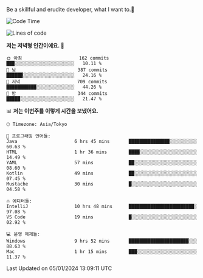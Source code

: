 Be a skillful and erudite developer, what I want to.👶

<!--START_SECTION:waka-->
![Code Time](http://img.shields.io/badge/Code%20Time-404%20hrs%2042%20mins-blue)

![Lines of code](https://img.shields.io/badge/%EC%A0%80%EB%8A%94%20%EC%97%AC%ED%83%9C%EA%B9%8C%EC%A7%80%20-755.0%20thousand%20%EC%A4%84%EC%9D%98%20%EC%BD%94%EB%93%9C%EB%A5%BC%20%EC%9E%91%EC%84%B1%ED%96%88%EC%96%B4%EC%9A%94.-blue)

**저는 저녁형 인간이에요. 🦉** 

```text
🌞 아침                     162 commits         ███░░░░░░░░░░░░░░░░░░░░░░   10.11 % 
🌆 낮　                     387 commits         ██████░░░░░░░░░░░░░░░░░░░   24.16 % 
🌃 저녁                     709 commits         ███████████░░░░░░░░░░░░░░   44.26 % 
🌙 밤　                     344 commits         █████░░░░░░░░░░░░░░░░░░░░   21.47 % 
```


📊 **저는 이번주를 이렇게 시간을 보냈어요.** 

```text
🕑︎ Timezone: Asia/Tokyo

💬 프로그래밍 언어들: 
Java                     6 hrs 45 mins       ███████████████░░░░░░░░░░   60.63 % 
HTML                     1 hr 36 mins        ████░░░░░░░░░░░░░░░░░░░░░   14.49 % 
YAML                     57 mins             ██░░░░░░░░░░░░░░░░░░░░░░░   08.60 % 
Kotlin                   49 mins             ██░░░░░░░░░░░░░░░░░░░░░░░   07.45 % 
Mustache                 30 mins             █░░░░░░░░░░░░░░░░░░░░░░░░   04.58 % 

🔥 에디터들: 
IntelliJ                 10 hrs 48 mins      ████████████████████████░   97.08 % 
VS Code                  19 mins             █░░░░░░░░░░░░░░░░░░░░░░░░   02.92 % 

💻 운영 체제들: 
Windows                  9 hrs 52 mins       ██████████████████████░░░   88.63 % 
Mac                      1 hr 15 mins        ███░░░░░░░░░░░░░░░░░░░░░░   11.37 % 
```


 Last Updated on 05/01/2024 13:09:11 UTC
<!--END_SECTION:waka-->
